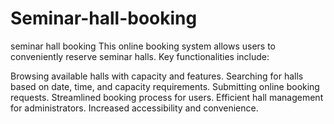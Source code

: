# Seminar-hall-booking
seminar hall booking 
This online booking system allows users to conveniently reserve seminar halls. Key functionalities include:

Browsing available halls with capacity and features.
Searching for halls based on date, time, and capacity requirements.
Submitting online booking requests.
Streamlined booking process for users.
Efficient hall management for administrators.
Increased accessibility and convenience.
